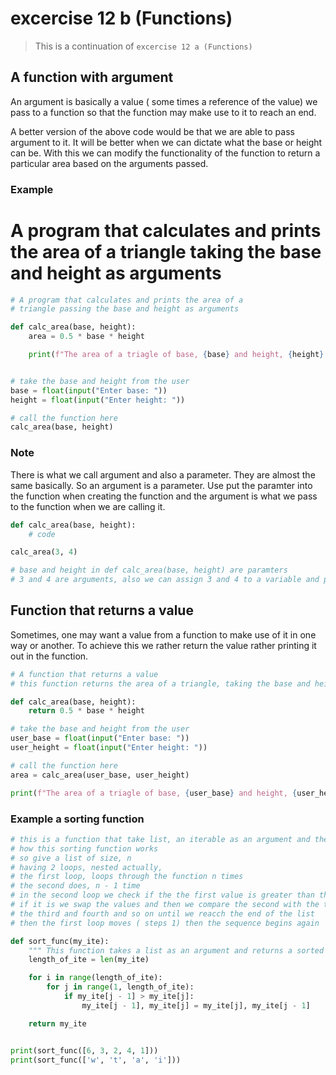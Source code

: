 # excercise 12 b (Functions)
> This is a continuation of `excercise 12 a (Functions)`

## A function with argument
An argument is basically a value ( some times a reference of the value) we pass to a function so that the function may make use to it to reach an end.

A better version of the above code would be that we are able to pass argument to it. It will be better when we can dictate what the base or height can be. With this we can modify the functionality of the function to return a particular area based on the arguments passed. 

### Example
# A program that calculates and prints the area of a triangle taking the base and height as arguments

```python
# A program that calculates and prints the area of a 
# triangle passing the base and height as arguments

def calc_area(base, height):
    area = 0.5 * base * height

    print(f"The area of a triagle of base, {base} and height, {height} is {area}")


# take the base and height from the user
base = float(input("Enter base: "))
height = float(input("Enter height: "))

# call the function here
calc_area(base, height)

```

### Note
There is what we call argument and also a parameter. They are almost the same basically. So an argument is a parameter. Use put the paramter into the function when creating the function and the argument is what we pass to the function when we are calling it.

```python
def calc_area(base, height):
    # code

calc_area(3, 4)

# base and height in def calc_area(base, height) are paramters
# 3 and 4 are arguments, also we can assign 3 and 4 to a variable and pass the variables as argument instead.
```

## Function that returns a value
Sometimes, one may want a value from a function to make use of it in one way or another. To achieve this we rather return the value rather printing it out in the function.

```python
# A function that returns a value
# this function returns the area of a triangle, taking the base and height as arguments

def calc_area(base, height):
    return 0.5 * base * height

# take the base and height from the user
user_base = float(input("Enter base: "))
user_height = float(input("Enter height: "))

# call the function here
area = calc_area(user_base, user_height)

print(f"The area of a triagle of base, {user_base} and height, {user_height} is {area}")

```

### Example a sorting function
```python
# this is a function that take list, an iterable as an argument and them sorts it
# how this sorting function works
# so give a list of size, n
# having 2 loops, nested actually,
# the first loop, loops through the function n times
# the second does, n - 1 time
# in the second loop we check if the the first value is greater than the second value
# if it is we swap the values and then we compare the second with the third and then
# the third and fourth and so on until we reacch the end of the list
# then the first loop moves ( steps 1) then the sequence begins again

def sort_func(my_ite):
    """ This function takes a list as an argument and returns a sorted version of it """
    length_of_ite = len(my_ite)

    for i in range(length_of_ite):
        for j in range(1, length_of_ite):
            if my_ite[j - 1] > my_ite[j]:
                my_ite[j - 1], my_ite[j] = my_ite[j], my_ite[j - 1]

    return my_ite


print(sort_func([6, 3, 2, 4, 1]))
print(sort_func(['w', 't', 'a', 'i']))

```
